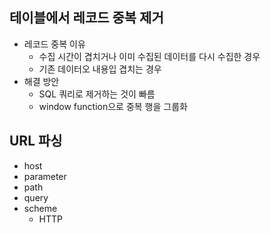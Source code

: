 ## 테이블에서 레코드 중복 제거
- 레코드 중복 이유
    - 수집 시간이 겹치거나 이미 수집된 데이터를 다시 수집한 경우
    - 기존 데이터오 내용입 겹치는 경우
- 해결 방안
    - SQL 쿼리로 제거하는 것이 빠름
    - window function으로 중복 행을 그룹화

## URL 파싱
- host
- parameter 
- path
- query
- scheme
    - HTTP


